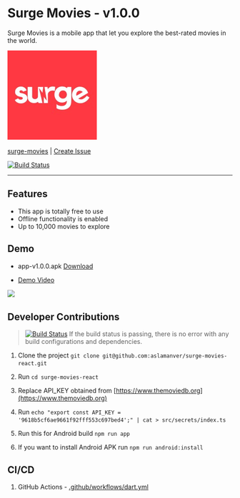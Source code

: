 # Surge Movies - v1.0.0

Surge Movies is a mobile app that let you explore the best-rated movies in the world.

![](/android/app/src/main/res/drawable/icon.png)

[surge-movies](https://aslamanver.github.io/surge-movies-react/) | [Create Issue](https://github.com/aslamanver/surge-movies-react/issues/new)

[![Build Status](https://github.com/aslamanver/surge-movies-react/actions/workflows/dart.yml/badge.svg)](https://github.com/aslamanver/surge-movies-react/actions)

<hr/>

## Features

- This app is totally free to use
- Offline functionality is enabled
- Up to 10,000 movies to explore

## Demo

- app-v1.0.0.apk [Download](demo/app-v1.0.0.apk)

- [Demo Video](https://drive.google.com/file/d/1V4zExAlXdKzPki4FWTjk8krVO9qGGde4/view?usp=share_link)

![](demo/screencast.gif)

## Developer Contributions

> [![Build Status](https://github.com/aslamanver/surge-movies-react/actions/workflows/dart.yml/badge.svg)](https://github.com/aslamanver/surge-movies-react/actions)
If the build status is passing, there is no error with any build configurations and dependencies.

1. Clone the project `git clone git@github.com:aslamanver/surge-movies-react.git`

2. Run `cd surge-movies-react`

3. Replace API_KEY obtained from [https://www.themoviedb.org](https://www.themoviedb.org)

4. Run `echo "export const API_KEY = '9618b5cf6ae9661f92fff553c697bed4';" | cat > src/secrets/index.ts`

5. Run this for Android build  `npm run app`

6. If you want to install Android APK run `npm run android:install`

## CI/CD

1. GitHub Actions - [.github/workflows/dart.yml](https://github.com/aslamanver/surge-movies-react/blob/master/.github/workflows/dart.yml)

